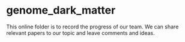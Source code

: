 # genome_dark_matter

This online folder is to record the progress of our team. We can share relevant papers to our topic and leave comments and ideas. 
